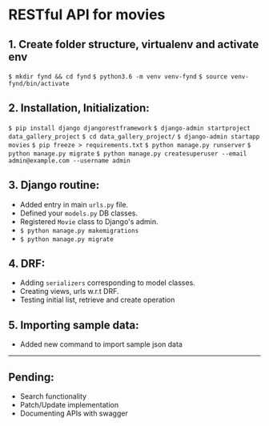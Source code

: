 # RESTful API for movies

## 1. Create folder structure, virtualenv and activate env
`$ mkdir fynd && cd fynd`
`$ python3.6 -m venv venv-fynd`
`$ source venv-fynd/bin/activate`

## 2. Installation, Initialization:
`$ pip install django djangorestframework`
`$ django-admin startproject data_gallery_project`
`$ cd data_gallery_project/`
`$ django-admin startapp movies`
`$ pip freeze > requirements.txt`
`$ python manage.py runserver`  <!-- to check installation -->
`$ python manage.py migrate`
`$ python manage.py createsuperuser --email admin@example.com --username admin`

## 3. Django routine:
- Added entry in main `urls.py` file.
- Defined your `models.py` DB classes.
- Registered `Movie` class to Django's admin.
- `$ python manage.py makemigrations`
- `$ python manage.py migrate`

## 4. DRF:
- Adding `serializers` corresponding to model classes.
- Creating views, urls w.r.t DRF.
- Testing initial list, retrieve and create operation

## 5. Importing sample data:
- Added new command to import sample json data

---

## Pending:
- Search functionality
- Patch/Update implementation
- Documenting APIs with swagger
